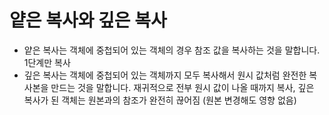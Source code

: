# 얕은 복사와 깊은 복사

  * 얕은 복사는 객체에 중첩되어 있는 객체의 경우 참조 값을 복사하는 것을 말합니다. 1단계만 복사
  * 깊은 복사는 객체에 중첩되어 있는 객체까지 모두 복사해서 원시 값처럼 완전한 복사본을 만드는 것을 말합니다. 재귀적으로 전부 원시 값이 나올 때까지 복사, 깊은 복사가 된 객체는 원본과의 참조가 완전히 끊어짐 (원본 변경해도 영향 없음)
